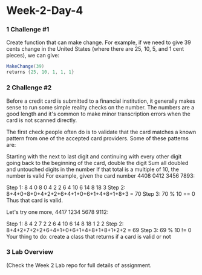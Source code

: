 # Week-2-Day-4

### 1 Challenge #1 
Create function that can make change. For
example, if we need to give 39 cents change in the United States (where there
are 25, 10, 5, and 1 cent pieces), we can give:

```c#
MakeChange(39)
returns {25, 10, 1, 1, 1}
````
### 2 Challenge #2

Before a credit card is submitted to a financial institution, it generally makes sense to run some simple reality checks on the number. The numbers are a good length and it's common to make minor transcription errors when the card is not scanned directly.

The first check people often do is to validate that the card matches a known pattern from one of the accepted card providers. Some of these patterns are:

Starting with the next to last digit and continuing with every other digit going back to the beginning of the card, double the digit
Sum all doubled and untouched digits in the number
If that total is a multiple of 10, the number is valid
For example, given the card number 4408 0412 3456 7893:

Step 1: 8 4 0 8 0 4 2 2 6 4 10 6 14 8 18 3
Step 2: 8+4+0+8+0+4+2+2+6+4+1+0+6+1+4+8+1+8+3 = 70
Step 3: 70 % 10 == 0
Thus that card is valid.

Let's try one more, 4417 1234 5678 9112:

Step 1: 8 4 2 7 2 2 6 4 10 6 14 8 18 1 2 2
Step 2: 8+4+2+7+2+2+6+4+1+0+6+1+4+8+1+8+1+2+2 = 69
Step 3: 69 % 10 != 0
Your thing to do: create a class that returns if a card is valid or not

### 3 Lab Overview 
(Check the Week 2 Lab repo for full details of assignment.
